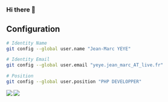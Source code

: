 ### Hi there 👋

## Configuration

```sh
# Identity Name
git config --global user.name "Jean-Marc YEYE"

# Identity Email
git config --global user.email "yeye.jean_marc_AT_live.fr"

# Position 
git config --global user.position "PHP DEVELOPPER" 
```

<img align="left" src="https://github-readme-stats.vercel.app/api?username=slik95&count_private=true&show_icons=true&theme=tokyonight" />
<img align="left" src="https://github-readme-stats.vercel.app/api/top-langs/?username=slik95&theme=dark&hide=html" />

